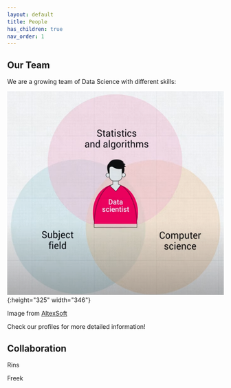 ```yaml
---
layout: default
title: People
has_children: true
nav_order: 1
---
```


## Our Team

We are a growing team of Data Science with different skills:

![](/assets/DataScientist.png){:height="325" width="346"}

Image from [AltexSoft](https://www.altexsoft.com/) 

Check our profiles for more detailed information!



## Collaboration

Rins

Freek


 
